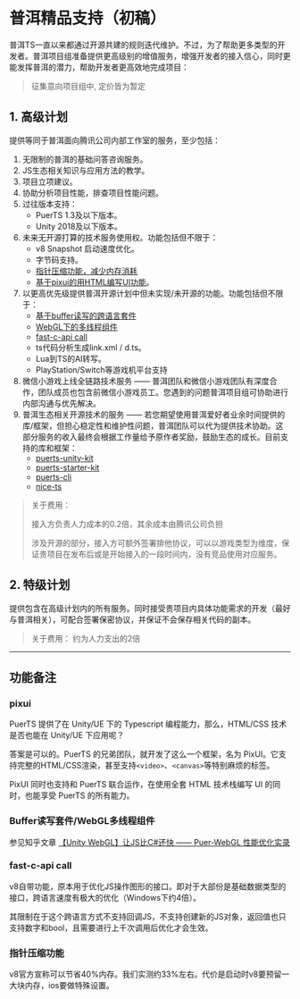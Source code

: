 # 普洱精品支持（初稿）
普洱TS一直以来都通过开源共建的规则迭代维护。不过，为了帮助更多类型的开发者。普洱项目组准备提供更高级别的增值服务，增强开发者的接入信心，同时更能发挥普洱的潜力，帮助开发者更高效地完成项目：

> 征集意向项目组中, 定价皆为暂定

## 1. 高级计划
提供等同于普洱面向腾讯公司内部工作室的服务，至少包括：
1. 无限制的普洱的基础问答咨询服务。
2. JS生态相关知识与应用方法的教学。
3. 项目立项建议。
4. 协助分析项目性能，排查项目性能问题。
5. 过往版本支持：
    * PuerTS 1.3及以下版本。
    * Unity 2018及以下版本。
6. 未来无开源打算的技术服务使用权。功能包括但不限于：
    * v8 Snapshot 启动速度优化。
    * 字节码支持。
    * [指针压缩功能，减少内存消耗](#指针压缩功能)
    * [基于pixui的用HTML编写UI功能](#pixui)。
7. 以更高优先级提供普洱开源计划中但未实现/未开源的功能。功能包括但不限于：
    * [基于buffer读写的跨语言套件](#buffer读写套件webgl多线程组件)
    * [WebGL下的多线程组件](#buffer读写套件webgl多线程组件)
    * [fast-c-api call](#fast-c-api-call)
    * ts代码分析生成link.xml / d.ts。
    * Lua到TS的AI转写。
    * PlayStation/Switch等游戏机平台支持
8. 微信小游戏上线全链路技术服务 —— 普洱团队和微信小游戏团队有深度合作，团队成员也包含前微信小游戏员工。您遇到的问题普洱项目组可协助进行内部沟通与优先解决。
9. 普洱生态相关开源技术的服务 —— 若您期望使用普洱爱好者业余时间提供的库/框架，但担心稳定性和维护性问题，普洱团队可以代为提供技术协助。这部分服务的收入最终会根据工作量给予原作者奖励，鼓励生态的成长。目前支持的库和框架：
    * [puerts-unity-kit](https://github.com/throw-out/puerts-unity-kit)
    * [puerts-starter-kit](https://github.com/Geequlim/puerts-starter-kit)
    * [puerts-cli](https://github.com/sbfkcel/puerts_cli)
    * [nice-ts](https://github.com/Justin-sky/Nice-TS)

> 关于费用：
>
> 接入方负责人力成本的0.2倍，其余成本由腾讯公司负担
>
> 涉及开源的部分，接入方可额外签署排他协议，可以以游戏类型为维度，保证贵项目在发布后或是开始接入的一段时间内，没有竞品使用对应服务。
    
## 2. 特级计划
提供包含在高级计划内的所有服务。同时接受贵项目内具体功能需求的开发（最好与普洱相关），可配合签署保密协议，并保证不会保存相关代码的副本。
   
> 关于费用：
> 约为人力支出的2倍
------
## 功能备注

### pixui
PuerTS 提供了在 Unity/UE 下的 Typescript 编程能力，那么，HTML/CSS 技术是否也能在 Unity/UE 下应用呢？

答案是可以的。PuerTS 的兄弟团队，就开发了这么一个框架，名为 PixUI。它支持完整的HTML/CSS渲染，甚至支持`<video>`、`<canvas>`等特别麻烦的标签。

PixUI 同时也支持和 PuerTS 联合运作，在使用全套 HTML 技术栈编写 UI 的同时，也能享受 PuerTS 的所有能力。

### Buffer读写套件/WebGL多线程组件
参见知乎文章 [【Unity WebGL】让JS比C#还快 —— Puer-WebGL 性能优化实录](https://zhuanlan.zhihu.com/p/646932579)

### fast-c-api call
v8自带功能，原本用于优化JS操作图形的接口。即对于大部份是基础数据类型的接口，跨语言速度有极大的优化（Windows下约4倍）。

其限制在于这个跨语言方式不支持回调JS，不支持创建新的JS对象，返回值也只支持数字和bool，且需要进行上千次调用后优化才会生效。

### 指针压缩功能
v8官方宣称可以节省40%内存。我们实测约33%左右。代价是启动时v8要预留一大块内存，ios要做特殊设置。
